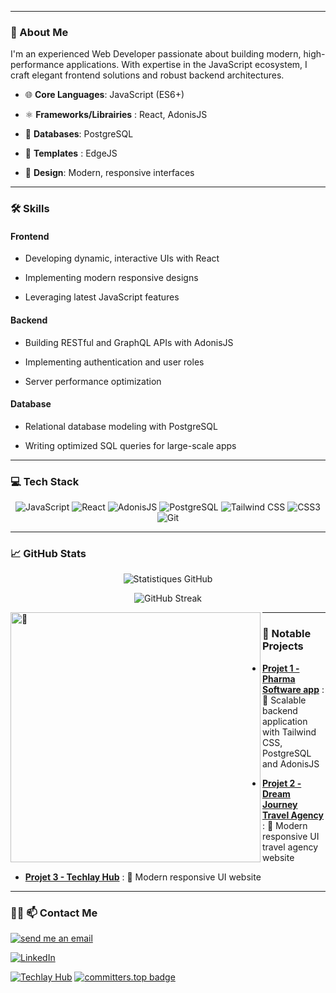 
---



### 🌟  About Me  



I'm an experienced Web Developer passionate about building modern, high-performance applications. With expertise in the JavaScript ecosystem, I craft elegant frontend solutions and robust backend architectures.




- 🌐 **Core Languages**: JavaScript (ES6+)  

- ⚛️ **Frameworks/Librairies** : React, AdonisJS

- 💾 **Databases**: PostgreSQL

- 💾 **Templates** : EdgeJS 

- 🎨 **Design**: Modern, responsive interfaces 



---



### 🛠️ Skills



#### **Frontend**

- Developing dynamic, interactive UIs with React  

- Implementing modern responsive designs  

- Leveraging latest JavaScript features  



#### **Backend**

- Building RESTful and GraphQL APIs with AdonisJS  

- Implementing authentication and user roles  

- Server performance optimization  




#### **Database**
  
- Relational database modeling with PostgreSQL  

- Writing optimized SQL queries for large-scale apps  



---



### 💻 Tech Stack 



<p align="center">

  <img src="https://img.shields.io/badge/-JavaScript-F7DF1E?logo=javascript&logoColor=white&style=for-the-badge" alt="JavaScript">

  <img src="https://img.shields.io/badge/-React-61DAFB?logo=react&logoColor=white&style=for-the-badge" alt="React">

  <img src="https://img.shields.io/badge/-AdonisJS-5A45FF?logo=adonisjs&logoColor=white&style=for-the-badge" alt="AdonisJS">

  <img src="https://img.shields.io/badge/-PostgreSQL-336791?logo=postgresql&logoColor=white&style=for-the-badge" alt="PostgreSQL">

  <img src="https://img.shields.io/badge/-TailwindCSS-06B6D4?logo=tailwindcss&logoColor=white&style=for-the-badge" alt="Tailwind CSS">

  <img src="https://img.shields.io/badge/-CSS3-1572B6?logo=css3&logoColor=white&style=for-the-badge" alt="CSS3">

  <img src="https://img.shields.io/badge/-Git-F05032?logo=git&logoColor=white&style=for-the-badge" alt="Git">

</p>




---



### 📈 GitHub Stats 



<p align="center">

  <img src="https://github-readme-stats.vercel.app/api?username=hkrene&show_icons=true&theme=radical&hide_title=true" alt="Statistiques GitHub">

</p>

<p align="center">

  <img src="https://github-readme-streak-stats.herokuapp.com/?user=hkrene&theme=radical" alt="GitHub Streak">

</p>

<p align="center">

</p>

<img align="left" width="400" alt="🦑" src="https://user-images.githubusercontent.com/22963968/190084456-0e077445-abae-4355-8061-5f0830a48d6e.png">


---




### 🚀  Notable Projects




- **[Projet 1 - Pharma Software app](https://github.com/hkrene/pharma-software)** : 💊 Scalable backend application with Tailwind CSS, PostgreSQL and AdonisJS  

- **[Projet 2 -  Dream Journey Travel Agency](https://github.com/hkrene/travel-go)** : 🎨 Modern responsive UI travel agency website 
 
- **[Projet 3 - Techlay Hub](https://techlayhub.netlify.app/)** : 🎨 Modern responsive UI website



---



### 👨‍💻  📫 Contact Me 



<p align="center">

  <a href="mailto:hirwarwarene6@gmail.com"><img src="https://img.shields.io/badge/-Send%20un%20email-D14836?logo=gmail&logoColor=white&style=for-the-badge" alt="send me an email"></a>

  <a href="https://linkedin.com/in/hirwa-rene"><img src="https://img.shields.io/badge/-LinkedIn-0077B5?logo=linkedin&logoColor=white&style=for-the-badge" alt="LinkedIn"></a>

  <a href="https://techlay-hub.netlify.app/"><img src="https://img.shields.io/badge/-TechlayHub-FF5722?logo=web&logoColor=white&style=for-the-badge" alt="Techlay Hub"></a>
  [![committers.top badge](https://user-badge.committers.top/congo_kinshasa/hkrene.svg)](https://user-badge.committers.top/congo_kinshasa/hkrene)

</p>
